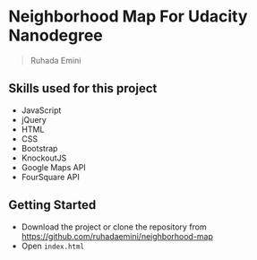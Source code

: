 # Neighborhood Map For Udacity Nanodegree

> Ruhada Emini

## Skills used for this project
- JavaScript
- jQuery
- HTML
- CSS
- Bootstrap
- KnockoutJS
- Google Maps API
- FourSquare API


## Getting Started

- Download the project or clone the repository from https://github.com/ruhadaemini/neighborhood-map
- Open `index.html`
